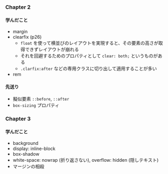 
### Chapter 2

#### 学んだこと

* margin
* clearfix (p26)
    * `float` を使って横並びのレイアウトを実現すると、その要素の高さが取得できずレイアウトが崩れる
    * それを回避するためのプロパティとして `clear: both;` というものがある
    * `.clarfix:after` などの専用クラスに切り出して適用することが多い
* rem



#### 先送り

* 擬似要素 `::before`, `::after`
* `box-sizing` プロパティ

### Chapter 3

#### 学んだこと

* background
* display: inline-block
* box-shadow
* white-space: nowrap (折り返さない), overflow: hidden (隠しテキスト)
* マージンの相殺
